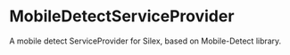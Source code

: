 MobileDetectServiceProvider
===========================

A mobile detect ServiceProvider for Silex, based on Mobile-Detect library.